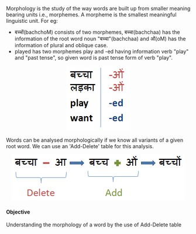 Morphology is the study of the way words are built up from smaller meaning bearing units i.e., morphemes. A morpheme is the smallest meaningful linguistic unit. For eg:

- बच्चों(bachchoM) consists of two morphemes, बच्चा(bachchaa) has the information of the root word noun "बच्चा"(bachchaa) and ओं(oM) has the information of plural and oblique case.
- played has two morphemes play and -ed having information verb "play" and "past tense", so given word is past tense form of verb "play".

<p style="text-align: center;"><img src="images/a.jpg"></p>

Words can be analysed morphologically if we know all variants of a given root word. We can use an 'Add-Delete' table for this analysis.

<p style="text-align: center;"><img src="images/b.jpg"></p>

#### Objective
Understanding the morphology of a word by the use of Add-Delete table